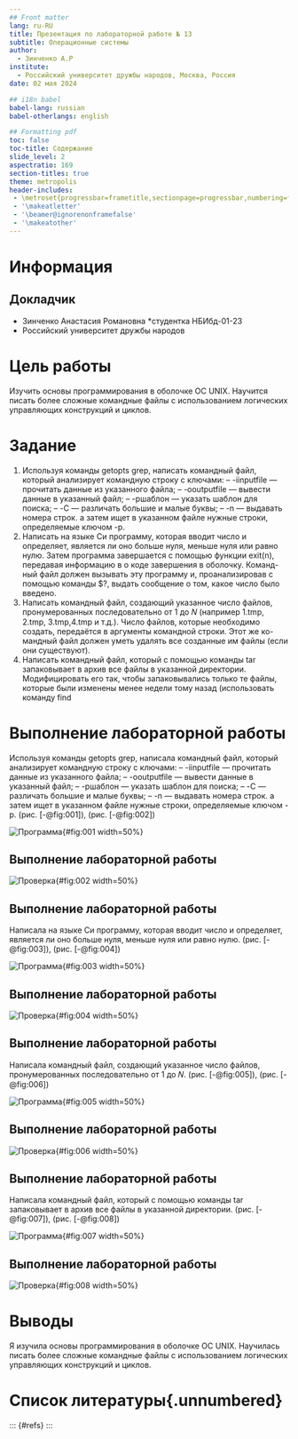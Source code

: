 ```yaml
---
## Front matter
lang: ru-RU
title: Презентация по лабораторной работе № 13
subtitle: Операционные системы
author:
  - Зинченко А.Р
institute:
  - Российский университет дружбы народов, Москва, Россия
date: 02 мая 2024

## i18n babel
babel-lang: russian
babel-otherlangs: english

## Formatting pdf
toc: false
toc-title: Содержание
slide_level: 2
aspectratio: 169
section-titles: true
theme: metropolis
header-includes:
 - \metroset{progressbar=frametitle,sectionpage=progressbar,numbering=fraction}
 - '\makeatletter'
 - '\beamer@ignorenonframefalse'
 - '\makeatother'
---
```


# Информация

## Докладчик

  * Зинченко Анастасия Романовна
  *студентка НБИбд-01-23
  * Российский университет дружбы народов

# Цель работы

Изучить основы программирования в оболочке ОС UNIX. Научится писать более сложные командные файлы с использованием логических управляющих конструкций
и циклов.

# Задание

1. Используя команды getopts grep, написать командный файл, который анализирует
командную строку с ключами:
– -iinputfile — прочитать данные из указанного файла;
– -ooutputfile — вывести данные в указанный файл;
– -pшаблон — указать шаблон для поиска;
– -C — различать большие и малые буквы;
– -n — выдавать номера строк.
а затем ищет в указанном файле нужные строки, определяемые ключом -p.
2. Написать на языке Си программу, которая вводит число и определяет, является ли оно
больше нуля, меньше нуля или равно нулю. Затем программа завершается с помощью
функции exit(n), передавая информацию в о коде завершения в оболочку. Команд-
ный файл должен вызывать эту программу и, проанализировав с помощью команды
$?, выдать сообщение о том, какое число было введено.
3. Написать командный файл, создающий указанное число файлов, пронумерованных
последовательно от 1 до 𝑁 (например 1.tmp, 2.tmp, 3.tmp,4.tmp и т.д.). Число файлов,
которые необходимо создать, передаётся в аргументы командной строки. Этот же ко-
мандный файл должен уметь удалять все созданные им файлы (если они существуют).
4. Написать командный файл, который с помощью команды tar запаковывает в архив
все файлы в указанной директории. Модифицировать его так, чтобы запаковывались
только те файлы, которые были изменены менее недели тому назад (использовать
команду find

# Выполнение лабораторной работы

Используя команды getopts grep, написала командный файл, который анализирует командную строку с ключами:
– -iinputfile — прочитать данные из указанного файла;
– -ooutputfile — вывести данные в указанный файл;
– -pшаблон — указать шаблон для поиска;
– -C — различать большие и малые буквы;
– -n — выдавать номера строк.
а затем ищет в указанном файле нужные строки, определяемые ключом -p. (рис. [-@fig:001]), (рис. [-@fig:002])

![Программа](image/001.png){#fig:001 width=50%}

## Выполнение лабораторной работы

![Проверка](image/002.png){#fig:002 width=50%}

## Выполнение лабораторной работы

Написала на языке Си программу, которая вводит число и определяет, является ли оно больше нуля, меньше нуля или равно нулю. (рис. [-@fig:003]), (рис. [-@fig:004])

![Программа](image/003.png){#fig:003 width=50%}

## Выполнение лабораторной работы

![Проверка](image/004.png){#fig:004 width=50%}

## Выполнение лабораторной работы

Написала командный файл, создающий указанное число файлов, пронумерованных последовательно от 1 до 𝑁. (рис. [-@fig:005]), (рис. [-@fig:006])

![Программа](image/005.png){#fig:005 width=50%}

## Выполнение лабораторной работы

![Проверка](image/006.png){#fig:006 width=50%}

## Выполнение лабораторной работы

Написала командный файл, который с помощью команды tar запаковывает в архив все файлы в указанной директории. (рис. [-@fig:007]), (рис. [-@fig:008])

![Программа](image/007.png){#fig:007 width=50%}

## Выполнение лабораторной работы

![Проверка](image/008.png){#fig:008 width=50%}

# Выводы

Я изучила основы программирования в оболочке ОС UNIX. Научилась писать более сложные командные файлы с использованием логических управляющих конструкций и циклов.

# Список литературы{.unnumbered}

::: {#refs}
:::

